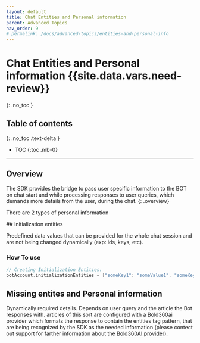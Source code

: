 ```yaml
---
layout: default
title: Chat Entities and Personal information
parent: Advanced Topics
nav_order: 9
# permalink: /docs/advanced-topics/entities-and-personal-info
---
```


# Chat Entities and Personal information {{site.data.vars.need-review}}
{: .no_toc }

## Table of contents
{: .no_toc .text-delta }

- TOC
{:toc .mb-0}

---

## Overview
The SDK provides the bridge to pass user specific information to the BOT on chat start and while processing responses to user queries, which demands more details from the user, during the chat.
{: .overview}

There are 2 types of personal information

<a id="initentities"/>
## Initialization entities

Predefined data values that can be provided for the whole chat session and are not being changed dynamically (exp: ids, keys, etc).

### How To use

``` swift
// Creating Initialization Entities:
botAccount.initializationEntities = ["someKey1": "someValue1", "someKey1": "someValue2"]
`````

## Missing entites and Personal information

Dynamically required details. Depends on user query and the article the Bot responses with.
articles of this sort are configured with a Bold360ai provider which formats the response to contain the entities tag pattern, that are being recognized by the SDK as the needed information (please contect out support for farther information about the [Bold360AI provider](https://support.bold360.com/bold360/help/how-do-i-create-a-csv-provider)).
